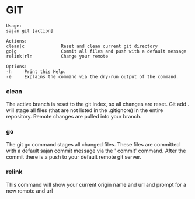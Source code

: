 # GIT

```shell
Usage:
sajan git [action]

Actions:
clean|c              Reset and clean current git directory
go|g                 Commit all files and push with a default message
relink|rln           Change your remote

Options:
-h     Print this Help.
-e     Explains the command via the dry-run output of the command.
```

### clean 

The active branch is reset to the git index, so all changes are reset. Git add .
will stage all files (that are not listed in the .gitignore) in the entire repository.
Remote changes are pulled into your branch.

### go

The git go command stages all changed files. These files are committed with a default sajan commit message via the '
commit' command. After the commit there is a push to your default remote git server.

### relink

This command will show your current origin name and url and prompt for a new remote and url
